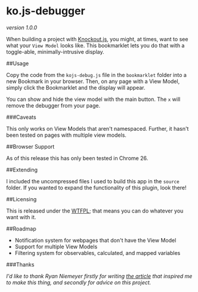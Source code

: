 ko.js-debugger
==============

_version 1.0.0_

When building a project with [Knockout.js](http://knockoutjs.com/), you might, at times, want to see what your `View Model` looks like. This bookmarklet lets you do that with a toggle-able, minimally-intrusive display.

##Usage

Copy the code from the `kojs-debug.js` file in the `bookmarklet` folder into a new Bookmark in your browser. Then, on any page with a View Model, simply click the Bookmarklet and the display will appear.

You can show and hide the view model with the main button. The `x` will remove the debugger from your page.

###Caveats

This only works on View Models that aren't namespaced. Further, it hasn't been tested on pages with multiple view models.

##Browser Support

As of this release this has only been tested in Chrome 26.

##Extending

I included the uncompressed files I used to build this app in the `source` folder. If you wanted to expand the functionality of this plugin, look there!

##Licensing

This is released under the [WTFPL](http://www.wtfpl.net/); that means you can do whatever you want with it.

##Roadmap

- Notification system for webpages that don't have the View Model
- Support for multiple View Models
- Filtering system for observables, calculated, and mapped variables

###Thanks

_I'd like to thank Ryan Niemeyer firstly for writing [the article](http://www.knockmeout.net/2011/06/10-things-to-know-about-knockoutjs-on.html) that inspired me to make this thing, and secondly for advice on this project._